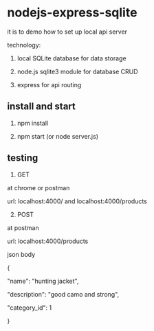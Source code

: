 # nodejs-express-sqlite

it is to demo how to set up local api server

technology:

1) local SQLite database for data storage

2) node.js sqlite3 module for database CRUD

3) express for api routing 

## install and start 

1) npm install 

2) npm start (or node server.js)

## testing 

1) GET 

at chrome or postman 

url: localhost:4000/ and localhost:4000/products 

2) POST 

at postman 

url: localhost:4000/products 

json body

{

   "name": "hunting jacket", 

   "description": "good camo and strong",

   "category_id": 1

}





